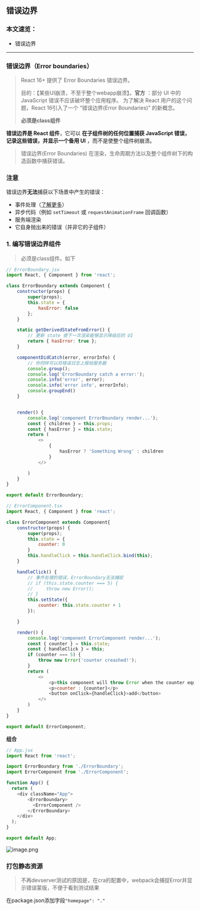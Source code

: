 ## 错误边界

### 本文速览：

- 错误边界



------



### 错误边界（Error boundaries）

> React 16+ 提供了 Error Boundaries 错误边界。 
>
> 目的：【某些UI崩溃，不至于整个webapp崩溃】。**官方** ：部分 UI 中的 JavaScript 错误不应该破坏整个应用程序。 为了解决 React 用户的这个问题，React 16引入了一个 “错误边界(Error Boundaries)” 的新概念。
>
> **必须是class组件** 

**错误边界是 React 组件**，它可以 **在子组件树的任何位置捕获 JavaScript 错误，记录这些错误，并显示一个备用 UI** ，而不是使整个组件树崩溃。



>  错误边界(Error Boundaries) 在渲染，生命周期方法以及整个组件树下的构造函数中捕获错误。



### 注意

错误边界**无法**捕获以下场景中产生的错误：

- 事件处理（[了解更多](https://zh-hans.reactjs.org/docs/error-boundaries.html#how-about-event-handlers)）
- 异步代码（例如 `setTimeout` 或 `requestAnimationFrame` 回调函数）
- 服务端渲染
- 它自身抛出来的错误（并非它的子组件）





### 1. 编写错误边界组件

> 必须是class组件。如下

~~~js
// ErrorBoundary.jsx
import React, { Component } from 'react';

class ErrorBoundary extends Component {
    constructor(props) {
        super(props);
        this.state = {
            hasError: false
        };
    }

    static getDerivedStateFromError() {
        // 更新 state 使下一次渲染能够显示降级后的 UI
        return { hasError: true };
    }

    componentDidCatch(error, errorInfo) {
        // 你同样可以将错误日志上报给服务器
        console.group();
        console.log('ErrorBoundary catch a error:');
        console.info('error', error);
        console.info('error info', errorInfo);
        console.groupEnd()
    }


    render() {
        console.log('component ErrorBoundary render...');
        const { children } = this.props;
        const { hasError } = this.state;
        return (
            <>
                {
                    hasError ? 'Something Wrong' : children
                }
            </>

        )
    }
}

export default ErrorBoundary;
~~~



~~~js
// ErrorComponent.tsx
import React, { Component } from 'react';

class ErrorComponent extends Component{
    constructor(props) {
        super(props);
        this.state = {
            counter: 0
        }
        this.handleClick = this.handleClick.bind(this);
    }

    handleClick() {
        // 事件处理的错误，ErrorBoundary无法捕捉
        // if (this.state.counter === 5) {
        //     throw new Error();
        // }
        this.setState({
            counter: this.state.counter + 1
        });

    }

    render() {
        console.log('component ErrorComponent render...');
        const { counter } = this.state;
        const { handleClick } = this;
        if (counter === 5) {
            throw new Error('counter creashed!');
        }
        return (
            <>
                <p>this component will throw Error when the counter equal to 5</p>
                <p>counter : {counter}</p>
                <button onClick={handleClick}>add</button>
            </>
        )
    }
}

export default ErrorComponent;
~~~



**组合**

~~~js
// App.jsx
import React from 'react';

import ErrorBoundary from './ErrorBoundary';
import ErrorComponent from './ErrorComponent';

function App() {
  return (
    <div className="App">
        <ErrorBoundary>
          <ErrorComponent />
        </ErrorBoundary>
    </div>
  );
}

export default App;
~~~

![image.png](https://i.loli.net/2021/08/15/T7wXlzJ8PBKuFvc.png)





### 打包静态资源

> 不再devserver测试的原因是，在cra的配置中，webpack会捕捉Error并显示错误蒙版，不便于看到测试结果

在package.json添加字段`"homepage": "."`



